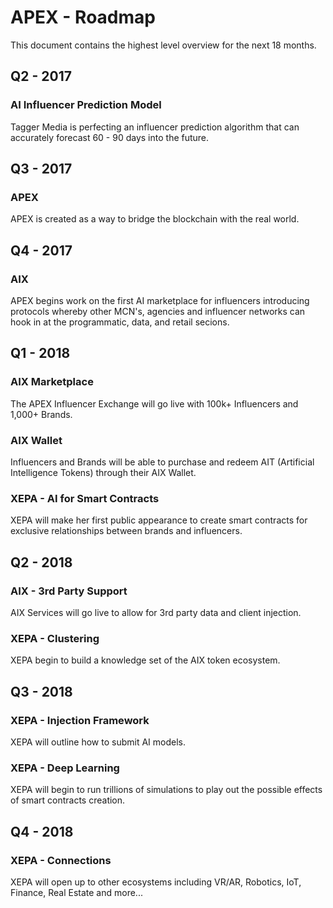 
# APEX - Roadmap

This document contains the highest level overview for the next 18 months.

## Q2 - 2017

### AI Influencer Prediction Model

Tagger Media is perfecting an influencer prediction algorithm that can accurately forecast 60 - 90 days into the future.  

## Q3 - 2017

### APEX 

APEX is created as a way to bridge the blockchain with the real world.

## Q4 - 2017

### AIX

APEX begins work on the first AI marketplace for influencers introducing protocols whereby other MCN's, agencies and influencer networks can hook in at the programmatic, data, and retail secions.

## Q1 - 2018

### AIX Marketplace

The APEX Influencer Exchange will go live with 100k+ Influencers and 1,000+ Brands.  

### AIX Wallet

Influencers and Brands will be able to purchase and redeem AIT (Artificial Intelligence Tokens) through their AIX Wallet.

### XEPA - AI for Smart Contracts 

XEPA will make her first public appearance to create smart contracts for exclusive relationships between brands and influencers.

## Q2 - 2018

### AIX - 3rd Party Support

AIX Services will go live to allow for 3rd party data and client injection.

### XEPA - Clustering

XEPA begin to build a knowledge set of the AIX token ecosystem.

## Q3 - 2018

### XEPA - Injection Framework

XEPA will outline how to submit AI models.

### XEPA - Deep Learning

XEPA will begin to run trillions of simulations to play out the possible effects of smart contracts creation.
  
## Q4 - 2018

### XEPA - Connections

XEPA will open up to other ecosystems including VR/AR, Robotics, IoT, Finance, Real Estate and more...

    
